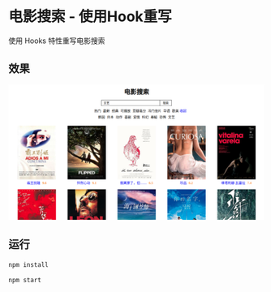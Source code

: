 # 电影搜索 - 使用Hook重写

使用 Hooks 特性重写电影搜索

## 效果

![效果](https://raw.githubusercontent.com/anandzhang/microproject-react/master/readme-img/movie-search-hook.png)

## 运行

```shell
npm install
```

```shell
npm start
```



